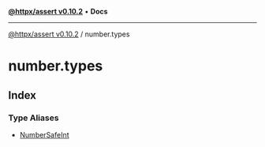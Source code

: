 [**@httpx/assert v0.10.2**](../README.md) • **Docs**

***

[@httpx/assert v0.10.2](../README.md) / number.types

# number.types

## Index

### Type Aliases

- [NumberSafeInt](type-aliases/NumberSafeInt.md)
